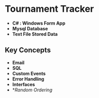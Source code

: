 # Tournament Tracker

- **C# : Windows Form App**
- **Mysql Database**
- **Text File Stored Data**

## Key Concepts
- **Email**
- **SQL**
- **Custom Events**
- **Error Handling**
- **Interfaces**
- **Random Ordering*
